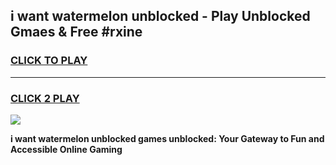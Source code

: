 
## i want watermelon unblocked - Play Unblocked Gmaes & Free #rxine
<h3>
<a href="https://news.freeplayer.one?title=i_want_watermelon_unblocked&ref=03M">CLICK TO PLAY</a></h3>
<hr>

<h3>
<a href="https://news.freeplayer.one?title=i_want_watermelon_unblocked&ref=03M">CLICK 2 PLAY</a>
  
</h3>

<a href="https://news.freeplayer.one?title=i_want_watermelon_unblocked&ref=03M"><img src="https://clearcache.store/games.png"></a>


**i want watermelon unblocked games unblocked: Your Gateway to Fun and Accessible Online Gaming**
